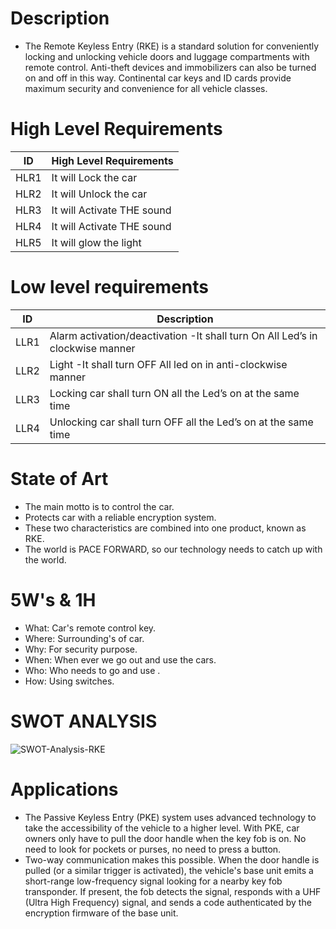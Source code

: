# Description

* The Remote Keyless Entry (RKE) is a standard solution for conveniently locking and unlocking vehicle doors and luggage compartments with remote control. Anti-theft devices and immobilizers can also be turned on and off in this way. Continental car keys and ID cards provide maximum security and convenience for all vehicle classes.
# High Level Requirements
|ID |	High Level Requirements|
|----|--------------------------|
|HLR1 	|It will Lock the car|
|HLR2 	|It will Unlock the car|
|HLR3 	|It will Activate THE sound|
|HLR4 	|It will Activate THE sound|
|HLR5   |It will glow the light|

# Low level requirements

|ID 	|Description|
|-------|-----------------------------------------|
|LLR1 |	Alarm activation/deactivation -It shall turn On All Led’s in clockwise manner|
|LLR2 	|Light -It shall turn OFF All led on in anti-clockwise manner|
|LLR3  |Locking car shall turn ON all the Led’s on at the same time|
|LLR4 	|Unlocking car shall turn OFF all the Led’s on at the same time|

# State of Art

*    The main motto is to control the car.
 *   Protects car with a reliable encryption system.
 *  These two characteristics are combined into one product, known as RKE.
 * The world is PACE FORWARD, so our technology needs to catch up with the world.


# 5W's & 1H

* What: Car's remote control key.
* Where: Surrounding's of car.
* Why: For security purpose.
* When: When ever we go out and use the cars.
* Who: Who needs to go and use .
* How: Using switches.


# SWOT ANALYSIS

![SWOT-Analysis-RKE](https://user-images.githubusercontent.com/85921878/157831221-2ab147db-2e74-4625-8930-c60eb24e75c4.jpg)

# Applications
* The Passive Keyless Entry (PKE) system uses advanced technology to take the accessibility of the vehicle  to a higher level. With PKE, car owners only have  to pull the door handle when the key fob is on. No need to look for pockets or purses, no need to press a button. 
 * Two-way communication makes this possible. When the door handle is pulled (or a similar trigger is activated), the vehicle's base unit  emits a short-range low-frequency signal looking for a nearby key fob transponder. If present, the  fob detects the signal, responds with a UHF (Ultra High Frequency) signal, and sends a code  authenticated by the  encryption firmware of the base unit.
